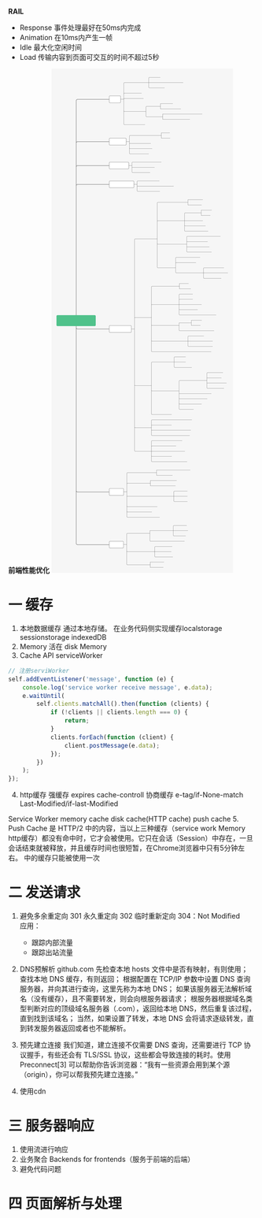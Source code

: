 __RAIL__

* Response 事件处理最好在50ms内完成
* Animation 在10ms内产生一帧
* Idle 最大化空闲时间
* Load 传输内容到页面可交互的时间不超过5秒


__前端性能优化__
 ![性能优化图片](https://raw.githubusercontent.com/Guo2190/book/51cbb70454cbcb9796dc0de8e258fbc520945657/image/overall.dcdd4140.svg)

 # 一 缓存

1. 本地数据缓存  通过本地存储。 在业务代码侧实现缓存localstorage sessionstorage indexedDB
2. Memory 活在 disk Memory
3. Cache API  serviceWorker 
  ```js
  // 注册serviWorker
  self.addEventListener('message', function (e) {
      console.log('service worker receive message', e.data);
      e.waitUntil(
          self.clients.matchAll().then(function (clients) {
              if (!clients || clients.length === 0) {
                  return;
              }
              clients.forEach(function (client) {
                  client.postMessage(e.data);
              });
          })
      );
  });
   ```
  4. http缓存  强缓存 expires cache-controll  协商缓存 e-tag/if-None-match  Last-Modified/if-last-Modified

  Service Worker
  memory cache
  disk cache(HTTP cache)
  push cache
  5. Push Cache 是 HTTP/2 中的内容，当以上三种缓存（service work Memory http缓存）都没有命中时，它才会被使用。它只在会话（Session）中存在，一旦会话结束就被释放，并且缓存时间也很短暂，在Chrome浏览器中只有5分钟左右。 中的缓存只能被使用一次

# 二 发送请求

1. 避免多余重定向 301 永久重定向  302 临时重新定向 304：Not Modified  
   应用： 
   * 跟踪内部流量
   * 跟踪出站流量

2. DNS预解析
   github.com
    先检查本地 hosts 文件中是否有映射，有则使用；
    查找本地 DNS 缓存，有则返回；
    根据配置在 TCP/IP 参数中设置 DNS 查询服务器，并向其进行查询，这里先称为本地 DNS；
    如果该服务器无法解析域名（没有缓存），且不需要转发，则会向根服务器请求；
    根服务器根据域名类型判断对应的顶级域名服务器（.com），返回给本地 DNS，然后重复该过程，直到找到该域名；
    当然，如果设置了转发，本地 DNS 会将请求逐级转发，直到转发服务器返回或者也不能解析。
3. 预先建立连接
   我们知道，建立连接不仅需要 DNS 查询，还需要进行 TCP 协议握手，有些还会有 TLS/SSL 协议，这些都会导致连接的耗时。使用 Preconnect[3] 可以帮助你告诉浏览器：“我有一些资源会用到某个源（origin），你可以帮我预先建立连接。”
4. 使用cdn 

# 三 服务器响应

1. 使用流进行响应
2. 业务聚合 Backends for frontends（服务于前端的后端）
3. 避免代码问题

# 四 页面解析与处理



  